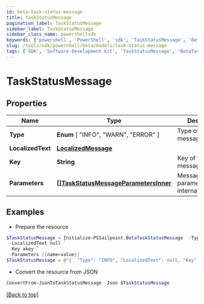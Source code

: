 ```yaml
---
id: beta-task-status-message
title: TaskStatusMessage
pagination_label: TaskStatusMessage
sidebar_label: TaskStatusMessage
sidebar_class_name: powershellsdk
keywords: ['powershell', 'PowerShell', 'sdk', 'TaskStatusMessage', 'BetaTaskStatusMessage'] 
slug: /tools/sdk/powershell/beta/models/task-status-message
tags: ['SDK', 'Software Development Kit', 'TaskStatusMessage', 'BetaTaskStatusMessage']
---
```



# TaskStatusMessage

## Properties

Name | Type | Description | Notes
------------ | ------------- | ------------- | -------------
**Type** |  **Enum** [  "INFO",    "WARN",    "ERROR" ] | Type of the message | [required]
**LocalizedText** | [**LocalizedMessage**](localized-message) |  | [required]
**Key** | **String** | Key of the message | [required]
**Parameters** | [**[]TaskStatusMessageParametersInner**](task-status-message-parameters-inner) | Message parameters for internationalization | [required]

## Examples

- Prepare the resource
```powershell
$TaskStatusMessage = Initialize-PSSailpoint.BetaTaskStatusMessage  -Type INFO `
 -LocalizedText null `
 -Key akey `
 -Parameters [{name=value}]
$TaskStatusMessage = @"{  "Type": "INFO", "LocalizedText": null, "Key": "akey", "Parameters": [{"name": "value}]" }]}"@
```

- Convert the resource from JSON
```powershell
ConvertFrom-JsonToTaskStatusMessage -Json $TaskStatusMessage
```


[[Back to top]](#) 

